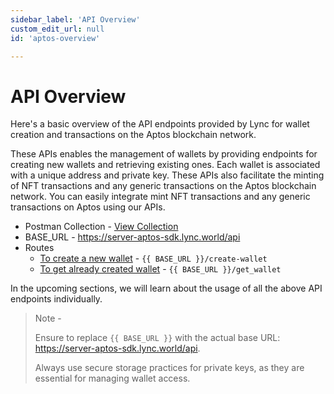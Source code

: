 ```yaml
---
sidebar_label: 'API Overview'
custom_edit_url: null
id: 'aptos-overview'

---
```

# API Overview

Here's a basic overview of the API endpoints provided by Lync for wallet creation and transactions on the Aptos blockchain network.

These APIs enables the management of wallets by providing endpoints for creating new wallets and retrieving existing ones. Each wallet is associated with a unique address and private key. These APIs also facilitate the minting of NFT transactions and any generic transactions on the Aptos blockchain network. You can easily integrate mint NFT transactions and any generic transactions on Aptos using our APIs.

- Postman Collection - [View Collection](https://lyncworld.postman.co/workspace/Integrating-Aptos-SDK-to-Your-P~fa081133-4b96-41e6-87eb-a68cf9c53e7b/collection/34190925-ee7283fe-1266-42e5-8fe3-0877ab39d5db?action=share&creator=34190925)
- BASE_URL - https://server-aptos-sdk.lync.world/api
- Routes
  - [To create a new wallet](./create-new-wallet.mdx) - `{{ BASE_URL }}/create-wallet`
  - [To get already created wallet](./get-already-created-wallet.mdx) - `{{ BASE_URL }}/get_wallet`

In the upcoming sections, we will learn about the usage of all the above API endpoints individually.

> Note -
>
> Ensure to replace `{{ BASE_URL }}` with the actual base URL:  https://server-aptos-sdk.lync.world/api.
>
> Always use secure storage practices for private keys, as they are essential for managing wallet access.